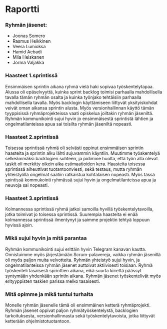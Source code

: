 # Raportti

### Ryhmän jäsenet:

- Joonas Somero
- Rasmus Heikkinen
- Veera Lumioksa
- Hamid Aebadi
- Miia Heiskanen
- Jorma Valjakka

### Haasteet 1.sprintissä

Ensimmäisen sprintin aikana ryhmä vielä haki sopivaa työskentelytapaa. Alussa oli epäselvyyttä, kuinka sprint backlog toimisi parhaalla mahdollisella tavalla tämän ryhmän osalta ja kuinka työnjako tehtäisiin parhaalla mahdollisella tavalla. Myös backlogin käyttämiseen liittyvät yksityiskohdat veivät oman aikansa sprintin alusta. Myös versionhallinnan käyttö tämän tyyppisissä ryhmäprojekteissa vaati opiskelua joiltakin ryhmän jäseniltä. 
Ryhmän kommunikointi sujui hyvin jo ensimmäisestä sprintistä lähtien ja ongelmatilanteissa apua sai toisilta ryhmän jäseniltä nopeasti. 

### Haasteet 2.sprintissä

Toisessa sprintissä ryhmä oli selvästi oppinut ensimmäisen sprintin haasteita ja sprintin alku lähti sujuvammin käyntiin. Muutimme työskentelyä selkeämmäksi backlogien suhteen, ja pidimme huolta, että työn alla olevat taskit oli merkitty oikein aika estimaatioiden kera. 
Haasteita toisessa sprintissä aiheuttivat tuotantoonviesti, sekä testaus, mutta ryhmän yhteistyöllä ongelmat saatiin ratkaistua kohtalaisen nopeasti. 
Myös tässä spintissä kommukointi ryhmässä sujui hyvin ja ongelmatilanteissa apua ja neuvoja sai nopeasti. 

### Haasteet 3.sprintissä

Kolmannessa sprintissä ryhmä jatkoi samoilla hyvillä työskentelytavoilla, jotka toimivat jo toisessa sprintissä. Suurempia haasteita ei enää kolmannessa sprintissä ilmentynyt ja saimme projektin tehtyä loppuun hyvissä ajoin.   

### Mikä sujui hyvin ja mitä parantaa

Ryhmän kommunikointi sujui erittäin hyvin Telegram kanavan kautta. Onnistuimme myös järjestämään Scrum-palavereja, vaikka ryhmän jäsenillä oli myös paljon muita velvotteita. Ryhmän yhteistyö sujui hyvin, ja ongelmatilanteissa ryhmän jäsenet auttoivat aktiivisesti toisiaan. Ryhmä työskenteli tasaisesti sprinttien aikana, eikä suurta kiirettä päässyt syntymään yhdenkään sprintin aikana. Ryhmän jäsenet työskentelivät myös erityyppisten taskien parissa melko tasaisesti.  

### Mitä opimme ja mikä tuntui turhalta

Monelle ryhmän jäsenelle tämä oli ensimmäinen ketterä ryhmäprojekti. Ryhmän jäsenet oppivat paljon ryhmätyöskentelystä, backlogien tarkoituksesta, versionhallinnasta sekä työskentelytavoista, jotka liittyvät ketterään ohjelmistotuotantoon.  